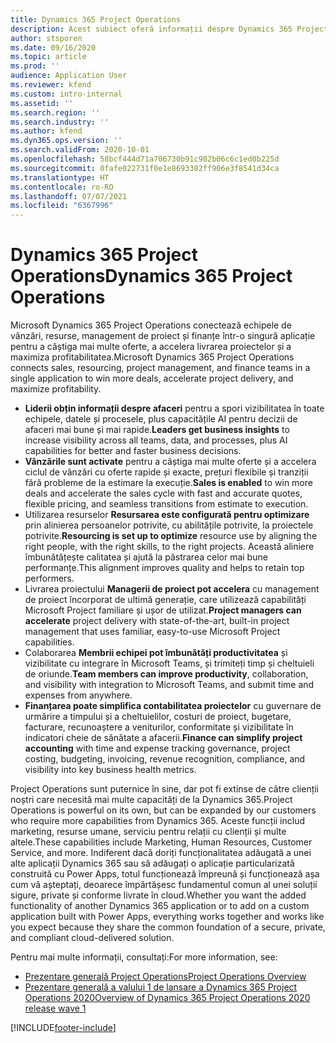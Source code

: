 ```yaml
---
title: Dynamics 365 Project Operations
description: Acest subiect oferă informații despre Dynamics 365 Project operations.
author: stsporen
ms.date: 09/16/2020
ms.topic: article
ms.prod: ''
audience: Application User
ms.reviewer: kfend
ms.custom: intro-internal
ms.assetid: ''
ms.search.region: ''
ms.search.industry: ''
ms.author: kfend
ms.dyn365.ops.version: ''
ms.search.validFrom: 2020-10-01
ms.openlocfilehash: 58bcf444d71a706730b91c982b06c6c1ed0b225d
ms.sourcegitcommit: 0fafe022731f0e1e8693382ff906e3f8541d34ca
ms.translationtype: HT
ms.contentlocale: ro-RO
ms.lasthandoff: 07/07/2021
ms.locfileid: "6367996"
---
```

# <a name="dynamics-365-project-operations"></a><span data-ttu-id="bab29-103">Dynamics 365 Project Operations</span><span class="sxs-lookup"><span data-stu-id="bab29-103">Dynamics 365 Project Operations</span></span>

<span data-ttu-id="bab29-104">Microsoft Dynamics 365 Project Operations conectează echipele de vânzări, resurse, management de proiect și finanțe într-o singură aplicație pentru a câștiga mai multe oferte, a accelera livrarea proiectelor și a maximiza profitabilitatea.</span><span class="sxs-lookup"><span data-stu-id="bab29-104">Microsoft Dynamics 365 Project Operations connects sales, resourcing, project management, and finance teams in a single application to win more deals, accelerate project delivery, and maximize profitability.</span></span>

-   <span data-ttu-id="bab29-105">**Liderii obțin informații despre afaceri** pentru a spori vizibilitatea în toate echipele, datele și procesele, plus capacitățile AI pentru decizii de afaceri mai bune și mai rapide.</span><span class="sxs-lookup"><span data-stu-id="bab29-105">**Leaders get business insights** to increase visibility across all teams, data, and processes, plus AI capabilities for better and faster business decisions.</span></span>
-   <span data-ttu-id="bab29-106">**Vânzările sunt activate** pentru a câștiga mai multe oferte și a accelera ciclul de vânzări cu oferte rapide și exacte, prețuri flexibile și tranziții fără probleme de la estimare la execuție.</span><span class="sxs-lookup"><span data-stu-id="bab29-106">**Sales is enabled** to win more deals and accelerate the sales cycle with fast and accurate quotes, flexible pricing, and seamless transitions from estimate to execution.</span></span>
-   <span data-ttu-id="bab29-107">Utilizarea resurselor **Resursarea este configurată pentru optimizare** prin alinierea persoanelor potrivite, cu abilitățile potrivite, la proiectele potrivite.</span><span class="sxs-lookup"><span data-stu-id="bab29-107">**Resourcing is set up to optimize** resource use by aligning the right people, with the right skills, to the right projects.</span></span> <span data-ttu-id="bab29-108">Această aliniere îmbunătățește calitatea și ajută la păstrarea celor mai bune performanțe.</span><span class="sxs-lookup"><span data-stu-id="bab29-108">This alignment improves quality and helps to retain top performers.</span></span>
-   <span data-ttu-id="bab29-109">Livrarea proiectului **Managerii de proiect pot accelera** cu management de proiect încorporat de ultimă generație, care utilizează capabilități Microsoft Project familiare și ușor de utilizat.</span><span class="sxs-lookup"><span data-stu-id="bab29-109">**Project managers can accelerate** project delivery with state-of-the-art, built-in project management that uses familiar, easy-to-use Microsoft Project capabilities.</span></span>
-   <span data-ttu-id="bab29-110">Colaborarea **Membrii echipei pot îmbunătăți productivitatea** și vizibilitate cu integrare în Microsoft Teams, și trimiteți timp și cheltuieli de oriunde.</span><span class="sxs-lookup"><span data-stu-id="bab29-110">**Team members can improve productivity**, collaboration, and visibility with integration to Microsoft Teams, and submit time and expenses from anywhere.</span></span>
-   <span data-ttu-id="bab29-111">**Finanțarea poate simplifica contabilitatea proiectelor** cu guvernare de urmărire a timpului și a cheltuielilor, costuri de proiect, bugetare, facturare, recunoaștere a veniturilor, conformitate și vizibilitate în indicatori cheie de sănătate a afacerii.</span><span class="sxs-lookup"><span data-stu-id="bab29-111">**Finance can simplify project accounting** with time and expense tracking governance, project costing, budgeting, invoicing, revenue recognition, compliance, and visibility into key business health metrics.</span></span>

<span data-ttu-id="bab29-112">Project Operations sunt puternice în sine, dar pot fi extinse de către clienții noștri care necesită mai multe capacități de la Dynamics 365.</span><span class="sxs-lookup"><span data-stu-id="bab29-112">Project Operations is powerful on its own, but can be expanded by our customers who require more capabilities from Dynamics 365.</span></span> <span data-ttu-id="bab29-113">Aceste funcții includ marketing, resurse umane, serviciu pentru relații cu clienții și multe altele.</span><span class="sxs-lookup"><span data-stu-id="bab29-113">These capabilities include Marketing, Human Resources, Customer Service, and more.</span></span> <span data-ttu-id="bab29-114">Indiferent dacă doriți funcționalitatea adăugată a unei alte aplicații Dynamics 365 sau să adăugați o aplicație particularizată construită cu Power Apps, totul funcționează împreună și funcționează așa cum vă așteptați, deoarece împărtășesc fundamentul comun al unei soluții sigure, private și conforme livrate în cloud.</span><span class="sxs-lookup"><span data-stu-id="bab29-114">Whether you want the added functionality of another Dynamics 365 application or to add on a custom application built with Power Apps, everything works together and works like you expect because they share the common foundation of a secure, private, and compliant cloud-delivered solution.</span></span>

<span data-ttu-id="bab29-115">Pentru mai multe informații, consultați:</span><span class="sxs-lookup"><span data-stu-id="bab29-115">For more information, see:</span></span>

- [<span data-ttu-id="bab29-116">Prezentare generală Project Operations</span><span class="sxs-lookup"><span data-stu-id="bab29-116">Project Operations Overview</span></span>](https://dynamics.microsoft.com/en-us/project-operations/overview/)
- [<span data-ttu-id="bab29-117">Prezentare generală a valului 1 de lansare a Dynamics 365 Project Operations 2020</span><span class="sxs-lookup"><span data-stu-id="bab29-117">Overview of Dynamics 365 Project Operations 2020 release wave 1</span></span>](/dynamics365-release-plan/2020wave1/dynamics365-project-operations/)



[!INCLUDE[footer-include](includes/footer-banner.md)]
